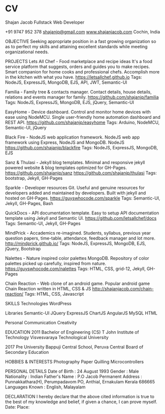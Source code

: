 # CV
Shajan Jacob
Fullstack Web Developer

+91 9747 952 378
shajanjp@gmail.com
www.shajanjacob.com
Cochin, India

OBJECTIVE
Seeking appropriate position in a fast growing organization so as to perfect my skills and attaining excellent standards while meeting organizational needs.

PROJECTS
Lets All Chef - Food marketplace and recipe ideas
It's a food service platform that suggests, orders and guides you to make recipes. Smart companion for home cooks and professional chefs. Accomplish more in the kitchen with what you have.
https://letsallchef.github.io
Tags: NodeJS, ExpressJS, MongoDB, EJS, API, JWT, Semantic-UI  

Familia - Family tree & contacts manager.
Contact details, house details, relations and events manager for family.
https://github.com/shajanjp/familia
Tags: NodeJS, ExpressJS, MongoDB, EJS, jQuery, Semantic-UI

EasyHome - Device dashboard.
Control and monitor home devices with ease using NodeMCU. Single user-friendly home automation dashboard and REST API.
https://github.com/shajanjp/easyhome
Tags: Arduino, NodeMCU, Semantic-UI, jQuery

Black Fire - NodeJS web application framework.
NodeJS web app framework using Express, NodeJS and MongoDB. NodeJS
https://github.com/shajanjp/blackfire
Tags: NodeJS, ExpressJS, MongoDB, EJS

Sanz & Thulasi - Jekyll blog templates.
Minimal and responsive jekyll powered website & blog templates optimized for GH-Pages.
https://github.com/shajanjp/sanz
https://github.com/shajanjp/thulasi
Tags: bootstrap, Jekyll, GH-Pages

Sparkle - Developer resources Git.
Useful and genuine resources for developers added and maintained by developers. Built with jekyll and hosted on GH-Pages.
https://guyswhocode.com/sparkle
Tags: Semantic-UI, Jekyll, GH-Pages, Bash

QuickDocs - API documentation template.
Easy to setup API documentation template using Jekyll and Semantic UI.
https://github.com/letsallchef/docs
Tags: Semantic-UI, Jekyll, GH-Pages

MindPrick - Accademics re-imagined.
Students, syllabus, previous year question papers, time-table, attendance, feedback manager and lot more.
http://mindprick.github.io/
Tags: NodeJS, ExpressJS, MongoDB, EJS, jQuery, Bootstrap

Nalettes - Nature inspired color palettes MongoDB.
Repository of color palettes picked up carefully, inspired from nature.
https://guyswhocode.com/nalettes
Tags: HTML, CSS, grid-12, Jekyll, GH-Pages

Chain Reaction - Web clone of an android game.
Popular android game Chain Reaction written in HTML, CSS & JS
http://shajanjacob.com/chain-reaction/
Tags: HTML, CSS, Javascript


SKILLS
Technologies
WordPress

Libraries
Semantic-UI
JQuery
ExpressJS
ChartJS
AngularJS
MySQL
HTML

Personal
Communication
Creativity

EDUCATION 
2011
Bachelor of Engineering (CS)
T John Institute of Technology
Visvesvaraya Technological University

2017
Pre University
Bappuji Central School, Peruva
Central Board of Secondary Education

HOBBIES & INTERESTS
Photography 
Paper Quilling
Microcontrollers

PERSONAL DETAILS
Date of Birth : 24 August 1993
Gender : Male
Nationality : Indian
Father's Name : P.O Jacob
Permanent Address :
	Punnakkathara(H), Perumpadavom PO, Anthial,
	Ernakulam Kerala 686665
Languages Known :	English, Malayalam

DECLARATION
I hereby declare that the above cited information is true to the best of my knowledge and belief, if given a chance, I can prove myself.
Date:
Place: